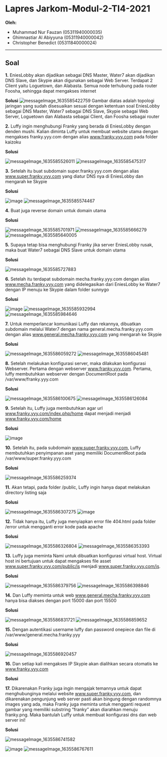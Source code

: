 # Lapres Jarkom-Modul-2-TI4-2021

**Oleh:**
  * Muhammad Nur Fauzan (05311940000035)
  * Ghimnastiar Al Abiyyuna (05311940000042)
  * Christopher Benedict (05311840000024)

---

## **Soal**

**1.** EniesLobby akan dijadikan sebagai DNS Master, Water7 akan dijadikan DNS Slave, dan Skypie akan digunakan sebagai Web Server. Terdapat 2 Client yaitu Loguetown, dan       Alabasta. Semua node terhubung pada router Foosha, sehingga dapat mengakses internet

**Solusi**
![messageImage_1635585422759](https://user-images.githubusercontent.com/73151866/139528104-cdabea1a-f176-4771-bd2d-09545fd9fc64.jpg)
Gambar diatas adalah topologi jaringan yang sudah disesuaikan sesuai dengan ketentuan soal EniesLobby sebagai DNS Master, Water7 sebagai DNS Slave, Skypie sebagai Web Server, Loguetown dan Alabasta sebagai Client, dan Foosha sebagai router


**2.** Luffy ingin menghubungi Franky yang berada di EniesLobby dengan denden mushi. Kalian diminta Luffy untuk membuat website utama dengan mengakses franky.yyy.com dengan alias www.franky.yyy.com pada folder kaizoku

**Solusi**


![messageImage_1635585526011](https://user-images.githubusercontent.com/73151866/139528149-f10cac05-ec9f-4775-9a26-a606e66e84b0.jpg)
![messageImage_1635585475317](https://user-images.githubusercontent.com/73151866/139528154-a9bb466e-08e4-4d8c-9264-30b37177a934.jpg)


**3.** Setelah itu buat subdomain super.franky.yyy.com dengan alias www.super.franky.yyy.com yang diatur DNS nya di EniesLobby dan mengarah ke Skypie

**Solusi**


![image](https://user-images.githubusercontent.com/73151866/139528187-2957b4f8-b8a8-4020-b4d9-b8c8b831ef49.png)
![messageImage_1635585574467](https://user-images.githubusercontent.com/73151866/139528221-1f4a8f74-8df0-47c5-a617-df6298e09a1e.jpg)



**4.** Buat juga reverse domain untuk domain utama

**Solusi**


![messageImage_1635585701971](https://user-images.githubusercontent.com/73151866/139528246-66d492ce-5362-4219-a4ef-995364c9ed28.jpg)
![messageImage_1635585666279](https://user-images.githubusercontent.com/73151866/139528248-3b2e7d07-044d-4d26-a161-b257705e5b77.jpg)
![messageImage_1635585640005](https://user-images.githubusercontent.com/73151866/139528254-c040cbd7-b2b8-44fa-b3e4-e5df333c6151.jpg)


**5.** Supaya tetap bisa menghubungi Franky jika server EniesLobby rusak, maka buat Water7 sebagai DNS Slave untuk domain utama

**Solusi**


![messageImage_1635585727883](https://user-images.githubusercontent.com/73151866/139528281-ea1c21da-40d3-4238-a3d1-ebad692ffe17.jpg)


**6.** Setelah itu terdapat subdomain mecha.franky.yyy.com dengan alias www.mecha.franky.yyy.com yang didelegasikan dari EniesLobby ke Water7 dengan IP menuju ke Skypie dalam folder sunnygo

**Solusi**


![image](https://user-images.githubusercontent.com/73151866/139528303-d0afce0d-b6d8-40cb-a66b-c09a51d0e53e.png)
![messageImage_1635585932994](https://user-images.githubusercontent.com/73151866/139528310-25e025ee-f7df-4ab7-9175-43bb43a0e31a.jpg)
![messageImage_1635585984646](https://user-images.githubusercontent.com/73151866/139528313-ff41693b-bfe3-4e06-b491-a0ed3eded638.jpg)


**7.** Untuk memperlancar komunikasi Luffy dan rekannya, dibuatkan subdomain melalui Water7 dengan nama general.mecha.franky.yyy.com dengan alias www.general.mecha.franky.yyy.com yang mengarah ke Skypie

**Solusi**


![messageImage_1635586059272](https://user-images.githubusercontent.com/73151866/139528321-ea700d3f-350d-4bff-9a44-2078f896c245.jpg)
![messageImage_1635586045481](https://user-images.githubusercontent.com/73151866/139528323-420cccfc-6d32-42e1-bbea-73225a476db7.jpg)


**8.** Setelah melakukan konfigurasi server, maka dilakukan konfigurasi Webserver. Pertama dengan webserver www.franky.yyy.com. Pertama, luffy membutuhkan webserver dengan DocumentRoot pada /var/www/franky.yyy.com

**Solusi**


![messageImage_1635586100675](https://user-images.githubusercontent.com/73151866/139528328-700f1515-2861-4034-b7a6-b461be362b46.jpg)
![messageImage_1635586126084](https://user-images.githubusercontent.com/73151866/139528331-81e207ed-9fa1-4d1a-9e33-a8a6ad1425f6.jpg)


**9.** Setelah itu, Luffy juga membutuhkan agar url www.franky.yyy.com/index.php/home dapat menjadi menjadi www.franky.yyy.com/home

**Solusi**


![image](https://user-images.githubusercontent.com/73151866/139528480-dc08e0e1-5d78-4bb3-8b92-776d91676fb1.png)


**10.** Setelah itu, pada subdomain www.super.franky.yyy.com, Luffy membutuhkan penyimpanan aset yang memiliki DocumentRoot pada /var/www/super.franky.yyy.com

**Solusi**


![messageImage_1635586259374](https://user-images.githubusercontent.com/73151866/139528355-547e2769-6cda-4341-a882-a4d83e486857.jpg)


**11.** Akan tetapi, pada folder /public, Luffy ingin hanya dapat melakukan directory listing saja

**Solusi**


![messageImage_1635586307275](https://user-images.githubusercontent.com/73151866/139528368-046c1a07-a3e5-454d-8764-4a3db94bf715.jpg)
![image](https://user-images.githubusercontent.com/73151866/139528387-b011ddeb-ee49-4063-967f-262ce65d57f0.png)



**12.** Tidak hanya itu, Luffy juga menyiapkan error file 404.html pada folder /error untuk mengganti error kode pada apache

**Solusi**


![messageImage_1635586326804](https://user-images.githubusercontent.com/73151866/139528393-67890bd2-e645-46aa-a945-884f487175d0.jpg)
![messageImage_1635586353393](https://user-images.githubusercontent.com/73151866/139528397-72a82607-959d-4c2b-9b24-d06b5d3f43e1.jpg)



**13.** Luffy juga meminta Nami untuk dibuatkan konfigurasi virtual host. Virtual host ini bertujuan untuk dapat mengakses file asset www.super.franky.yyy.com/public/js menjadi www.super.franky.yyy.com/js. 

**Solusi**


![messageImage_1635586379756](https://user-images.githubusercontent.com/73151866/139528402-fc265dde-4e92-4f5e-9ad5-353d3d6c2e71.jpg)
![messageImage_1635586398846](https://user-images.githubusercontent.com/73151866/139528403-b4ecceac-c404-4594-b769-e420912ea6cd.jpg)


**14.** Dan Luffy meminta untuk web www.general.mecha.franky.yyy.com hanya bisa diakses dengan port 15000 dan port 15500

**Solusi**


![messageImage_1635586831721](https://user-images.githubusercontent.com/73151866/139528435-d842fa7d-1d2b-4d56-9df1-9dbb3cbbadcc.jpg)
![messageImage_1635586859652](https://user-images.githubusercontent.com/73151866/139528439-c132a507-7cfa-4574-b0e5-620d2eb0524b.jpg)


**15.** Dengan autentikasi username luffy dan password onepiece dan file di /var/www/general.mecha.franky.yyy

**Solusi**


![messageImage_1635586920457](https://user-images.githubusercontent.com/73151866/139528442-42c64530-150a-42dd-b086-80e0e089d8b4.jpg)


**16.** Dan setiap kali mengakses IP Skypie akan dialihkan secara otomatis ke www.franky.yyy.com

**Solusi**


**17.** Dikarenakan Franky juga ingin mengajak temannya untuk dapat menghubunginya melalui website www.super.franky.yyy.com, dan dikarenakan pengunjung web server pasti akan bingung dengan randomnya images yang ada, maka Franky juga meminta untuk mengganti request gambar yang memiliki substring “franky” akan diarahkan menuju franky.png. Maka bantulah Luffy untuk membuat konfigurasi dns dan web server ini!


**Solusi**


![messageImage_1635586741582](https://user-images.githubusercontent.com/73151866/139528412-b0b76041-c02d-4394-bb42-47f54c8c987c.jpg)

![image](https://user-images.githubusercontent.com/73151866/139528519-55726084-8b29-4f1c-a1ea-88fcaddae271.png)
![messageImage_1635586767611](https://user-images.githubusercontent.com/73151866/139528416-b4757454-fb4c-4f6b-9d5b-b8a0d1debb5f.jpg)

